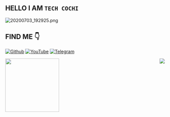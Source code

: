 ## HELLO I AM ```TECH COCHI```
![20200703_192925.png](https://img.imageupload.net/2020/07/03/20200703_192925.png)


## FIND ME 👇
[![Github](https://img.shields.io/badge/Github-TECH--COCHI-gold?style=for-the-badge&logo=github)](https://github.com/rixon-cochi)
[![YouTube](https://img.shields.io/badge/youtube-TECH--COCHI-red?style=for-the-badge&logo=youtube)](https://www.youtube.com/channel/UCiE0p7rXWBEncUVsLo1C5Xg)
[![Telegram](https://img.shields.io/badge/telegram-TECH--COCHI-blue?style=for-the-badge&logo=telegram)](https://t.me/techcochihack)



<!--
https://github.com/anuraghazra/github-readme-stats
-->

<div>
  <img height="170" align="left" src="https://github-readme-stats.vercel.app/api?username=rixon-cochi&show_icons=true&title_color=fff&icon_color=79ff97&text_color=9f9f9f&bg_color=151515" />
  <img align="right" src="https://github-readme-stats.vercel.app/api/top-langs/?username=rixon-cochi&layout=compact&title_color=fff&text_color=fff&bg_color=151515" />
</div>


